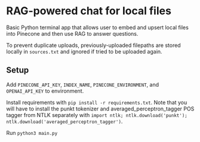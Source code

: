 # RAG-powered chat for local files

Basic Python terminal app that allows user to embed and upsert local files into Pinecone and then use RAG to answer questions.

To prevent duplicate uploads, previously-uploaded filepaths are stored locally in `sources.txt` and ignored if tried to be uploaded again.

## Setup

Add `PINECONE_API_KEY`, `INDEX_NAME`, `PINECONE_ENVIRONMENT`, and `OPENAI_API_KEY` to environment.

Install requirements with `pip install -r requirements.txt`. Note that you will have to install the punkt tokenizer and averaged_perceptron_tagger POS tagger from NTLK separately with `import ntlk; ntlk.download('punkt'); ntlk.download('averaged_perceptron_tagger')`.

Run `python3 main.py`
